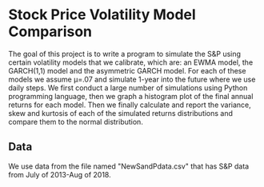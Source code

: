 # Stock Price Volatility Model Comparison

The goal of this project is to write a program to simulate the S&P using certain volatility models that we calibrate, which are: an EWMA model, the GARCH(1,1) model and the asymmetric GARCH model. For each of these models we assume μ=.07 and simulate 1-year into the future where we use daily steps. We first conduct a large number of simulations using Python programming language, then we graph a histogram plot of the final annual returns for each model. Then we finally calculate and report the variance, skew and kurtosis of each of the simulated returns distributions and compare them to the normal distribution. 

## Data

We use data from the file named "NewSandPdata.csv" that has S&P data from July of 2013-Aug of 2018.

	

